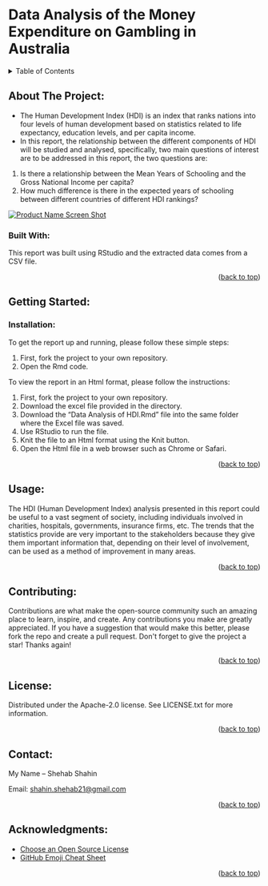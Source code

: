 
# Data Analysis of the Money Expenditure on Gambling in Australia

<!-- TABLE OF CONTENTS -->
<details>
  <summary>Table of Contents</summary>
  <ol>
    <li>
      <a href="#about-the-project">About The Project</a>
      <ul>
        <li><a href="#built-with">Built With</a></li>
      </ul>
    </li>
    <li>
      <a href="#getting-started">Getting Started</a>
      <ul>
        <li><a href="#installation">Installation</a></li>
      </ul>
    </li>
    <li><a href="#usage">Usage</a></li>
    <li><a href="#contributing">Contributing</a></li>
    <li><a href="#license">License</a></li>
    <li><a href="#contact">Contact</a></li>
    <li><a href="#acknowledgments">Acknowledgments</a></li>
  </ol>
</details>



<!-- ABOUT THE PROJECT -->
## About The Project:
*	The Human Development Index (HDI) is an index that ranks nations into four levels of human development based on statistics related to life expectancy, education levels, and per capita income.
*	In this report, the relationship between the different components of HDI will be studied and analysed, specifically, two main questions of interest are to be addressed in this report, the two questions are: 
  1.	Is there a relationship between the Mean Years of Schooling and the Gross National Income per capita?
  2.	How much difference is there in the expected years of schooling between different countries of different HDI rankings?

[![Product Name Screen
Shot][product-screenshot]](https://example.com)

### Built With:
This report was built using RStudio and the extracted data comes from a CSV file.

<p align="right">(<a href="#top">back to top</a>)</p>

<!-- GETTING STARTED -->
## Getting Started:

### Installation:
To get the report up and running, please follow these simple steps:
1.	First, fork the project to your own repository.
2.	Open the Rmd code. 

To view the report in an Html format, please follow the instructions:
1.	First, fork the project to your own repository.
2.	Download the excel file provided in the directory. 
3.	Download the “Data Analysis of HDI.Rmd” file into the same folder where the Excel file was saved. 
4.  Use RStudio to run the file.
5.  Knit the file to an Html format using the Knit button.
6.  Open the Html file in a web browser such as Chrome or Safari.   

<p align="right">(<a href="#top">back to top</a>)</p>


<!-- USAGE EXAMPLES -->
## Usage:
The HDI (Human Development Index) analysis presented in this report could be useful to a vast segment of society, including individuals involved in charities, hospitals, governments, insurance firms, etc. The trends that the statistics provide are very important to the stakeholders because they give them important information that, depending on their level of involvement, can be used as a method of improvement in many areas. 

<p align="right">(<a href="#top">back to top</a>)</p>


<!-- CONTRIBUTING -->
## Contributing:
Contributions are what make the open-source community such an amazing place to learn, inspire, and create. Any contributions you make are greatly appreciated.
If you have a suggestion that would make this better, please fork the repo and create a pull request. Don't forget to give the project a star! Thanks again!

<p align="right">(<a href="#top">back to top</a>)</p>

<!-- LICENSE -->
## License:
Distributed under the Apache-2.0 license. See LICENSE.txt for more information.

<p align="right">(<a href="#top">back to top</a>)</p>


<!-- CONTACT -->
## Contact:
My Name – Shehab Shahin

Email: [shahin.shehab21@gmail.com](shahin.shehab21@gmail.com)

<p align="right">(<a href="#top">back to top</a>)</p>

<!-- ACKNOWLEDGMENTS -->
## Acknowledgments:

* [Choose an Open Source License](https://choosealicense.com)
* [GitHub Emoji Cheat Sheet](https://www.webpagefx.com/tools/emoji-cheat-sheet)

<p align="right">(<a href="#top">back to top</a>)</p>

<!-- MARKDOWN LINKS & IMAGES -->
[product-screenshot]: images/screenshot.png
